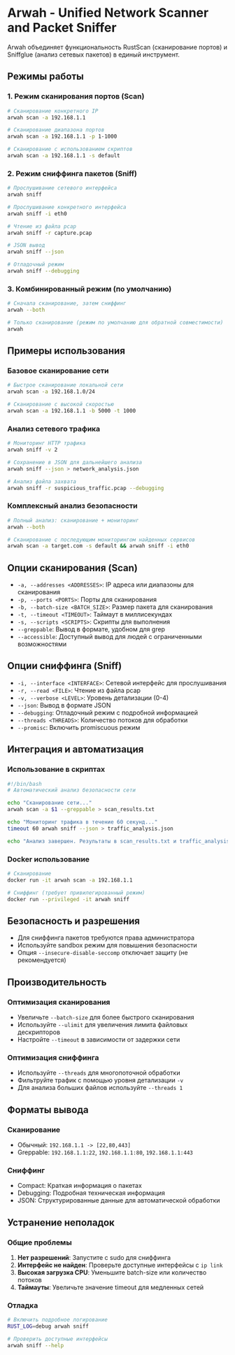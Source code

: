 # Arwah - Unified Network Scanner and Packet Sniffer

Arwah объединяет функциональность RustScan (сканирование портов) и Sniffglue (анализ сетевых пакетов) в единый инструмент.

## Режимы работы

### 1. Режим сканирования портов (Scan)
```bash
# Сканирование конкретного IP
arwah scan -a 192.168.1.1

# Сканирование диапазона портов
arwah scan -a 192.168.1.1 -p 1-1000

# Сканирование с использованием скриптов
arwah scan -a 192.168.1.1 -s default
```

### 2. Режим сниффинга пакетов (Sniff)
```bash
# Прослушивание сетевого интерфейса
arwah sniff

# Прослушивание конкретного интерфейса
arwah sniff -i eth0

# Чтение из файла pcap
arwah sniff -r capture.pcap

# JSON вывод
arwah sniff --json

# Отладочный режим
arwah sniff --debugging
```

### 3. Комбинированный режим (по умолчанию)
```bash
# Сначала сканирование, затем сниффинг
arwah --both

# Только сканирование (режим по умолчанию для обратной совместимости)
arwah
```

## Примеры использования

### Базовое сканирование сети
```bash
# Быстрое сканирование локальной сети
arwah scan -a 192.168.1.0/24

# Сканирование с высокой скоростью
arwah scan -a 192.168.1.1 -b 5000 -t 1000
```

### Анализ сетевого трафика
```bash
# Мониторинг HTTP трафика
arwah sniff -v 2

# Сохранение в JSON для дальнейшего анализа
arwah sniff --json > network_analysis.json

# Анализ файла захвата
arwah sniff -r suspicious_traffic.pcap --debugging
```

### Комплексный анализ безопасности
```bash
# Полный анализ: сканирование + мониторинг
arwah --both

# Сканирование с последующим мониторингом найденных сервисов
arwah scan -a target.com -s default && arwah sniff -i eth0
```

## Опции сканирования (Scan)

- `-a, --addresses <ADDRESSES>`: IP адреса или диапазоны для сканирования
- `-p, --ports <PORTS>`: Порты для сканирования
- `-b, --batch-size <BATCH_SIZE>`: Размер пакета для сканирования
- `-t, --timeout <TIMEOUT>`: Таймаут в миллисекундах
- `-s, --scripts <SCRIPTS>`: Скрипты для выполнения
- `--greppable`: Вывод в формате, удобном для grep
- `--accessible`: Доступный вывод для людей с ограниченными возможностями

## Опции сниффинга (Sniff)

- `-i, --interface <INTERFACE>`: Сетевой интерфейс для прослушивания
- `-r, --read <FILE>`: Чтение из файла pcap
- `-v, --verbose <LEVEL>`: Уровень детализации (0-4)
- `--json`: Вывод в формате JSON
- `--debugging`: Отладочный режим с подробной информацией
- `--threads <THREADS>`: Количество потоков для обработки
- `--promisc`: Включить promiscuous режим

## Интеграция и автоматизация

### Использование в скриптах
```bash
#!/bin/bash
# Автоматический анализ безопасности сети

echo "Сканирование сети..."
arwah scan -a $1 --greppable > scan_results.txt

echo "Мониторинг трафика в течение 60 секунд..."
timeout 60 arwah sniff --json > traffic_analysis.json

echo "Анализ завершен. Результаты в scan_results.txt и traffic_analysis.json"
```

### Docker использование
```bash
# Сканирование
docker run -it arwah scan -a 192.168.1.1

# Сниффинг (требует привилегированный режим)
docker run --privileged -it arwah sniff
```

## Безопасность и разрешения

- Для сниффинга пакетов требуются права администратора
- Используйте sandbox режим для повышения безопасности
- Опция `--insecure-disable-seccomp` отключает защиту (не рекомендуется)

## Производительность

### Оптимизация сканирования
- Увеличьте `--batch-size` для более быстрого сканирования
- Используйте `--ulimit` для увеличения лимита файловых дескрипторов
- Настройте `--timeout` в зависимости от задержки сети

### Оптимизация сниффинга
- Используйте `--threads` для многопоточной обработки
- Фильтруйте трафик с помощью уровня детализации `-v`
- Для анализа больших файлов используйте `--threads 1`

## Форматы вывода

### Сканирование
- Обычный: `192.168.1.1 -> [22,80,443]`
- Greppable: `192.168.1.1:22`, `192.168.1.1:80`, `192.168.1.1:443`

### Сниффинг
- Compact: Краткая информация о пакетах
- Debugging: Подробная техническая информация
- JSON: Структурированные данные для автоматической обработки

## Устранение неполадок

### Общие проблемы
1. **Нет разрешений**: Запустите с sudo для сниффинга
2. **Интерфейс не найден**: Проверьте доступные интерфейсы с `ip link`
3. **Высокая загрузка CPU**: Уменьшите batch-size или количество потоков
4. **Таймауты**: Увеличьте значение timeout для медленных сетей

### Отладка
```bash
# Включить подробное логирование
RUST_LOG=debug arwah sniff

# Проверить доступные интерфейсы
arwah sniff --help
```
